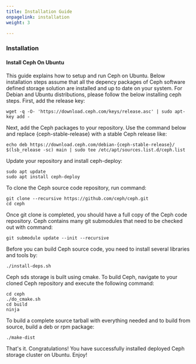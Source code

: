 ```yaml
---
title: Installation Guide
onpagelink: installation
weight: 3

---
```


### **Installation**

#### **Install Ceph On Ubuntu**

This guide explains how to setup and run Ceph on Ubuntu. Below installation steps assume that all the depency packages of Ceph software defined storage solution are installed and up to date on your system. For Debian and Ubuntu distributions, please follow the below installing ceph steps. First, add the release key:

    wget -q -O- 'https://download.ceph.com/keys/release.asc' | sudo apt-key add -

Next, add the Ceph packages to your repository. Use the command below and replace {ceph-stable-release} with a stable Ceph release like:

    echo deb https://download.ceph.com/debian-{ceph-stable-release}/ $(lsb_release -sc) main | sudo tee /etc/apt/sources.list.d/ceph.list

Update your repository and install ceph-deploy:

    sudo apt update
    sudo apt install ceph-deploy

To clone the Ceph source code repository, run command:

    git clone --recursive https://github.com/ceph/ceph.git
    cd ceph

Once git clone is completed, you should have a full copy of the Ceph code repository. Ceph contains many git submodules that need to be checked out with command:

    git submodule update --init --recursive

Before you can build Ceph source code, you need to install several libraries and tools by:

    ./install-deps.sh

Ceph sds storage is built using cmake. To build Ceph, navigate to your cloned Ceph repository and execute the following command:

    cd ceph
    ./do_cmake.sh
    cd build
    ninja

To build a complete source tarball with everything needed and to build from source, build a deb or rpm package:

    ./make-dist

That's it. Congratulations! You have successfully installed deployed Ceph storage cluster on Ubuntu. Enjoy!